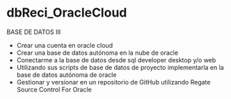 # dbReci_OracleCloud
BASE DE DATOS III
- Crear una cuenta en oracle cloud
- Crear una base de datos autónoma en la nube de oracle
- Conectarme a la base de datos desde sql developer desktop y/o web
- Utilizando sus scripts de base de datos de proyecto implementarla en la base de datos autónoma de oracle
- Gestionar y versionar en un repositorio de GitHub utilizando Regate Source Control For Oracle
